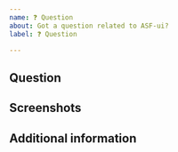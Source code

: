 ```yaml
---
name: ❓ Question
about: Got a question related to ASF-ui?
label: ❓ Question

---
```


## Question
<!-- A clear and concise question. -->

## Screenshots
<!-- If applicable, add screenshots to help explain your question. -->

## Additional information
<!-- Add any other information about your question here. -->
